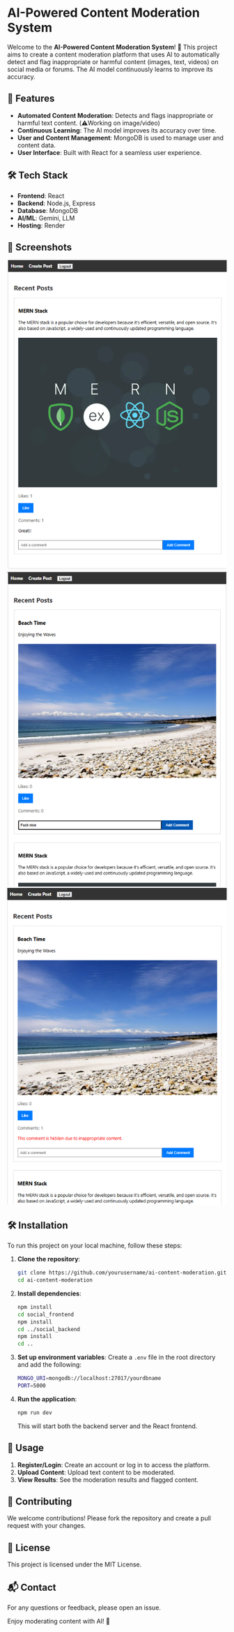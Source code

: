 # AI-Powered Content Moderation System
Welcome to the **AI-Powered Content Moderation System**! 🎉 This project aims to create a content moderation platform that uses AI to automatically detect and flag inappropriate or harmful content (images, text, videos) on social media or forums. The AI model continuously learns to improve its accuracy.

## 🚀 Features

- **Automated Content Moderation**: Detects and flags inappropriate or harmful text content. (⚠️Working on image/video)
- **Continuous Learning**: The AI model improves its accuracy over time.
- **User and Content Management**: MongoDB is used to manage user and content data.
- **User Interface**: Built with React for a seamless user experience.

## 🛠️ Tech Stack

- **Frontend**: React
- **Backend**: Node.js, Express
- **Database**: MongoDB
- **AI/ML**: Gemini, LLM
- **Hosting**: Render

## 📸 Screenshots

![alt text](./assets/image1.png)
![alt text](./assets/image2.png)
![alt text](./assets/image3.png)

## 🛠️ Installation

To run this project on your local machine, follow these steps:

1. **Clone the repository**:
    ```bash
    git clone https://github.com/yourusername/ai-content-moderation.git
    cd ai-content-moderation
    ```

2. **Install dependencies**:
    ```bash
    npm install
    cd social_frontend
    npm install
    cd ../social_backend
    npm install
    cd ..
    ```

3. **Set up environment variables**:
    Create a `.env` file in the root directory and add the following:
    ```bash
    MONGO_URI=mongodb://localhost:27017/yourdbname
    PORT=5000
    ```

4. **Run the application**:
    ```bash
    npm run dev
    ```

    This will start both the backend server and the React frontend.

## 📖 Usage

1. **Register/Login**: Create an account or log in to access the platform.
2. **Upload Content**: Upload text content to be moderated.
3. **View Results**: See the moderation results and flagged content.

## 🤝 Contributing

We welcome contributions! Please fork the repository and create a pull request with your changes.

## 📜 License

This project is licensed under the MIT License.

## 📬 Contact

For any questions or feedback, please open an issue.

Enjoy moderating content with AI! 🎉
